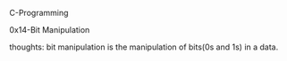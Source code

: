 C-Programming

0x14-Bit Manipulation


thoughts:
bit manipulation is the manipulation of bits(0s and 1s) in a data.
